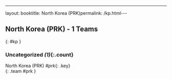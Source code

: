 ---
layout: booktitle: North Korea (PRK)permalink: /kp.html---

## North Korea (PRK) - 1 Teams
{: #kp }









### Uncategorized _(1)_{:.count}

North Korea  (PRK)  _#prk_{: .key} <br>
{: .team #prk }


 
